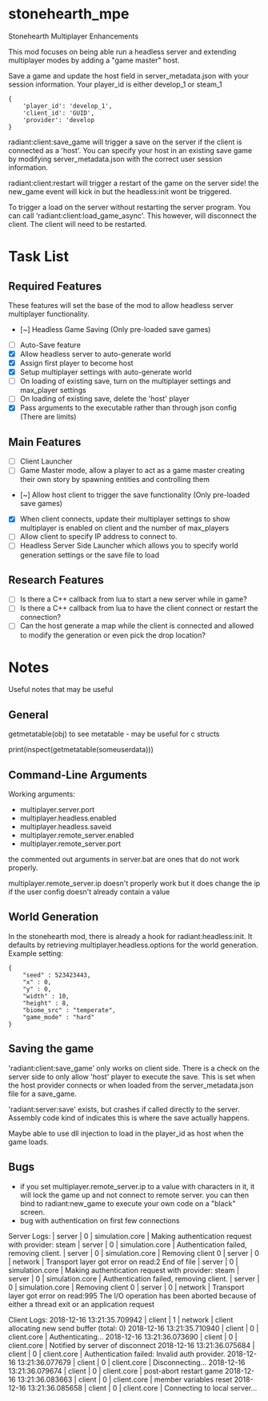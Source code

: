 # stonehearth_mpe 
Stonehearth Multiplayer Enhancements

This mod focuses on being able run a headless server and extending multiplayer modes by adding a "game master" host.

Save a game and update the host field in server_metadata.json with your session information. Your player_id is either develop_1 or steam_1

    {
        'player_id': 'develop_1',
        'client_id': 'GUID',
        'provider': 'develop
    }

radiant:client:save_game will trigger a save on the server if the client is connected as a 'host'. You can specify your host in an existing save game by modifying server_metadata.json with the correct user session information.

radiant:client:restart will trigger a restart of the game on the server side! the new_game event will kick in but the headless:init wont be triggered. 

To trigger a load on the server without restarting the server program. You can call 'radiant:client:load_game_async'. This however, will disconnect the client. The client will need to be restarted. 

# Task List

## Required Features 
These features will set the base of the mod to allow headless server multiplayer functionality.

- [~] Headless Game Saving (Only pre-loaded save games)
- [ ] Auto-Save feature
- [X] Allow headless server to auto-generate world
- [X] Assign first player to become host
- [X] Setup multiplayer settings with auto-generate world
- [ ] On loading of existing save, turn on the multiplayer settings and max_player settings
- [ ] On loading of existing save, delete the 'host' player
- [X] Pass arguments to the executable rather than through json config (There are limits)

## Main Features

- [ ] Client Launcher
- [ ] Game Master mode, allow a player to act as a game master creating their own story by spawning entities and controlling them
- [~] Allow host client to trigger the save functionality (Only pre-loaded save games)
- [X] When client connects, update their multiplayer settings to show multiplayer is enabled on client and the number of max_players
- [ ] Allow client to specify IP address to connect to.
- [ ] Headless Server Side Launcher which allows you to specify world generation settings or the save file to load

## Research Features

- [ ] Is there a C++ callback from lua to start a new server while in game?
- [ ] Is there a C++ callback from lua to have the client connect or restart the connection?
- [ ] Can the host generate a map while the client is connected and allowed to modify the generation or even pick the drop location?

# Notes

Useful notes that may be useful

## General

getmetatable(obj) to see metatable - may be useful for c structs

print(inspect(getmetatable(someuserdata)))

## Command-Line Arguments

Working arguments:
* multiplayer.server.port
* multiplayer.headless.enabled
* multiplayer.headless.saveid
* multiplayer.remote_server.enabled
* multiplayer.remote_server.port

the commented out arguments in server.bat are ones that do not work properly.

multiplayer.remote_server.ip doesn't properly work but it does change the ip if the user config doesn't already contain a value

## World Generation

In the stonehearth mod, there is already a hook for radiant:headless:init. It defaults by retrieving multiplayer.headless.options for the world generation.
Example setting:

    {
        "seed" : 523423443,
        "x" : 0,
        "y" : 0,
        "width" : 10,
        "height" : 8,
        "biome_src" : "temperate",
        "game_mode" : "hard"
    }

## Saving the game
'radiant:client:save_game' only works on client side. There is a check on the server side to only allow 'host' player to execute the save. This is set when the host provider connects or when loaded from the server_metadata.json file for a save_game.

'radiant:server:save' exists, but crashes if called directly to the server. Assembly code kind of indicates this is where the save actually happens.

Maybe able to use dll injection to load in the player_id as host when the game loads.

## Bugs

* if you set multiplayer.remote_server.ip to a value with characters in it, it will lock the game up and not connect to remote server. you can then bind to radiant:new_game to execute your own code on a "black" screen.
* bug with authentication on first few connections

Server Logs:
    |       server |  0 |                  simulation.core | Making authentication request with provider: steam
    |       server |  0 |                  simulation.core | Authentication failed, removing client.
    |       server |  0 |                  simulation.core | Removing client 0
    |       server |  0 |                          network | Transport layer got error on read:2 End of file
    |       server |  0 |                  simulation.core | Making authentication request with provider: steam
    |       server |  0 |                  simulation.core | Authentication failed, removing client.
    |       server |  0 |                  simulation.core | Removing client 0
    |       server |  0 |                          network | Transport layer got error on read:995 The I/O operation has been aborted because of either a thread exit or an application request

Client Logs:
    2018-12-16 13:21:35.709942 |       client |  1 |                          network | client allocating new send buffer (total: 0)
    2018-12-16 13:21:35.710940 |       client |  0 |                      client.core | Authenticating...
    2018-12-16 13:21:36.073690 |       client |  0 |                      client.core | Notified by server of disconnect
    2018-12-16 13:21:36.075684 |       client |  0 |                      client.core | Authentication failed: Invalid auth provider.
    2018-12-16 13:21:36.077679 |       client |  0 |                      client.core | Disconnecting...
    2018-12-16 13:21:36.079674 |       client |  0 |                      client.core | post-abort restart game
    2018-12-16 13:21:36.083663 |       client |  0 |                      client.core | member variables reset
    2018-12-16 13:21:36.085658 |       client |  0 |                      client.core | Connecting to local server...